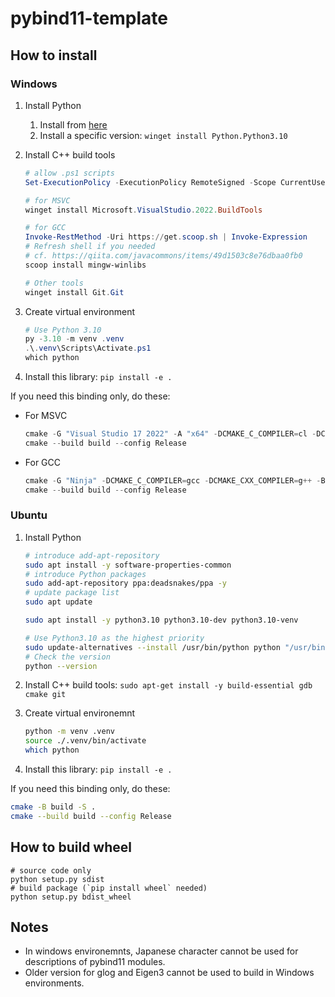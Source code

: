 # pybind11-template

## How to install

### Windows

1. Install Python
   1. Install from [here](https://pythonlinks.python.jp/en/index.html)
   2. Install a specific version: `winget install Python.Python3.10`
2. Install C++ build tools

    ```powershell
    # allow .ps1 scripts
    Set-ExecutionPolicy -ExecutionPolicy RemoteSigned -Scope CurrentUser

    # for MSVC
    winget install Microsoft.VisualStudio.2022.BuildTools

    # for GCC
    Invoke-RestMethod -Uri https://get.scoop.sh | Invoke-Expression
    # Refresh shell if you needed
    # cf. https://qiita.com/javacommons/items/49d1503c8e76dbaa0fb0
    scoop install mingw-winlibs

    # Other tools
    winget install Git.Git
    ```

3. Create virtual environment

    ```powershell
    # Use Python 3.10
    py -3.10 -m venv .venv
    .\.venv\Scripts\Activate.ps1
    which python
    ```

4. Install this library: `pip install -e .`

If you need this binding only, do these:

- For MSVC

    ```powershell
    cmake -G "Visual Studio 17 2022" -A "x64" -DCMAKE_C_COMPILER=cl -DCMAKE_CXX_COMPILER=cl -B build -S .
    cmake --build build --config Release
    ```

- For GCC

    ```powershell
    cmake -G "Ninja" -DCMAKE_C_COMPILER=gcc -DCMAKE_CXX_COMPILER=g++ -B build -S .
    cmake --build build --config Release
    ```

### Ubuntu

1. Install Python

    ```bash
    # introduce add-apt-repository
    sudo apt install -y software-properties-common
    # introduce Python packages
    sudo add-apt-repository ppa:deadsnakes/ppa -y
    # update package list
    sudo apt update 

    sudo apt install -y python3.10 python3.10-dev python3.10-venv   

    # Use Python3.10 as the highest priority
    sudo update-alternatives --install /usr/bin/python python "/usr/bin/python3.10" 1
    # Check the version
    python --version
    ```

2. Install C++ build tools: `sudo apt-get install -y build-essential gdb cmake git`
3. Create virtual environemnt

    ```bash
    python -m venv .venv
    source ./.venv/bin/activate
    which python
    ```

4. Install this library: `pip install -e .`

If you need this binding only, do these:

```bash
cmake -B build -S .
cmake --build build --config Release
```

## How to build wheel

```shell
# source code only
python setup.py sdist
# build package (`pip install wheel` needed)
python setup.py bdist_wheel
```

## Notes

- In windows environemnts, Japanese character cannot be used for descriptions of pybind11 modules.
- Older version for glog and Eigen3 cannot be used to build in Windows environments.
